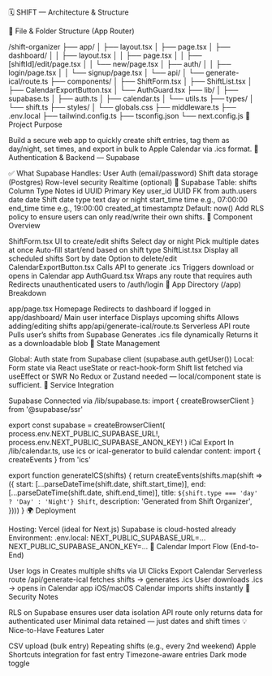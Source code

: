 🗓️ SHIFT — Architecture & Structure

📁 File & Folder Structure (App Router)

/shift-organizer
├── app/
│   ├── layout.tsx
│   ├── page.tsx
│   ├── dashboard/
│   │   ├── layout.tsx
│   │   ├── page.tsx
│   │   ├── [shiftId]/edit/page.tsx
│   │   └── new/page.tsx
│   ├── auth/
│   │   ├── login/page.tsx
│   │   └── signup/page.tsx
│   └── api/
│       └── generate-ical/route.ts
├── components/
│   ├── ShiftForm.tsx
│   ├── ShiftList.tsx
│   ├── CalendarExportButton.tsx
│   └── AuthGuard.tsx
├── lib/
│   ├── supabase.ts
│   ├── auth.ts
│   ├── calendar.ts
│   └── utils.ts
├── types/
│   └── shift.ts
├── styles/
│   └── globals.css
├── middleware.ts
├── .env.local
├── tailwind.config.ts
├── tsconfig.json
└── next.config.js
🧠 Project Purpose

Build a secure web app to quickly create shift entries, tag them as day/night, set times, and export in bulk to Apple Calendar via .ics format.
🔐 Authentication & Backend — Supabase

✅ What Supabase Handles:
User Auth (email/password)
Shift data storage (Postgres)
Row-level security
Realtime (optional)
🧾 Supabase Table: shifts
Column	Type	Notes
id	UUID	Primary Key
user_id	UUID	FK from auth.users
date	date	Shift date
type	text	day or night
start_time	time	e.g., 07:00:00
end_time	time	e.g., 19:00:00
created_at	timestamptz	Default: now()
Add RLS policy to ensure users can only read/write their own shifts.
🧩 Component Overview

ShiftForm.tsx
UI to create/edit shifts
Select day or night
Pick multiple dates at once
Auto-fill start/end based on shift type
ShiftList.tsx
Display all scheduled shifts
Sort by date
Option to delete/edit
CalendarExportButton.tsx
Calls API to generate .ics
Triggers download or opens in Calendar app
AuthGuard.tsx
Wraps any route that requires auth
Redirects unauthenticated users to /auth/login
📲 App Directory (/app) Breakdown

app/page.tsx
Homepage
Redirects to dashboard if logged in
app/dashboard/
Main user interface
Displays upcoming shifts
Allows adding/editing shifts
app/api/generate-ical/route.ts
Serverless API route
Pulls user’s shifts from Supabase
Generates .ics file dynamically
Returns it as a downloadable blob
🧬 State Management

Global:
Auth state from Supabase client (supabase.auth.getUser())
Local:
Form state via React useState or react-hook-form
Shift list fetched via useEffect or SWR
No Redux or Zustand needed — local/component state is sufficient.
🔗 Service Integration

Supabase
Connected via /lib/supabase.ts:
import { createBrowserClient } from '@supabase/ssr'

export const supabase = createBrowserClient(
  process.env.NEXT_PUBLIC_SUPABASE_URL!,
  process.env.NEXT_PUBLIC_SUPABASE_ANON_KEY!
)
iCal Export
In /lib/calendar.ts, use ics or ical-generator to build calendar content:
import { createEvents } from 'ics'

export function generateICS(shifts) {
  return createEvents(shifts.map(shift => ({
    start: [...parseDateTime(shift.date, shift.start_time)],
    end: [...parseDateTime(shift.date, shift.end_time)],
    title: `${shift.type === 'day' ? 'Day' : 'Night'} Shift`,
    description: 'Generated from Shift Organizer',
  })))
}
🌍 Deployment

Hosting:
Vercel (ideal for Next.js)
Supabase is cloud-hosted already
Environment:
.env.local:
NEXT_PUBLIC_SUPABASE_URL=...
NEXT_PUBLIC_SUPABASE_ANON_KEY=...
🔄 Calendar Import Flow (End-to-End)

User logs in
Creates multiple shifts via UI
Clicks Export Calendar
Serverless route /api/generate-ical fetches shifts → generates .ics
User downloads .ics → opens in Calendar app
iOS/macOS Calendar imports shifts instantly
📌 Security Notes

RLS on Supabase ensures user data isolation
API route only returns data for authenticated user
Minimal data retained — just dates and shift times
💡 Nice-to-Have Features Later

CSV upload (bulk entry)
Repeating shifts (e.g., every 2nd weekend)
Apple Shortcuts integration for fast entry
Timezone-aware entries
Dark mode toggle